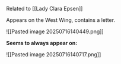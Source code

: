 Related to [[Lady Clara Epsen]]

Appears on the West Wing, contains a letter.

![[Pasted image 20250716140449.png]]

**Seems to always appear on:**

![[Pasted image 20250716140717.png]]



